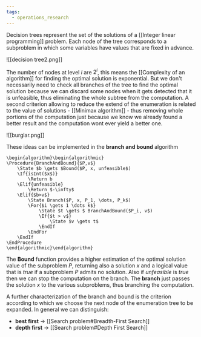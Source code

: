 ```yaml
---
tags:
  - operations_research
---
```

Decision trees represent the set of the solutions of a [[Integer linear programming]] problem. Each node of the tree corresponds to a subproblem in which some variables have values that are fixed in advance.

![[decision tree2.png]]

The number of nodes at level $i$ are $2^{i}$, this means the [[Complexity of an algorithm]] for finding the optimal solution is exponential. But we don't necessarily need to check all branches of the tree to find the optimal solution because we can discard some nodes when it gets detected that it is unfeasible, thus eliminating the whole subtree from the computation. A second criterion allowing to reduce the extend of the enumeration is related to the value of solutions - [[Minimax algorithm]] - thus removing whole portions of the computation just because we know we already found a better result and the computation wont ever yield a better one.

![[burglar.png]]

These ideas can be implemented in the **branch and bound** algorithm
```pseudo
\begin{algorithm}\begin{algorithmic}
\Procedure{BranchAndBound}{$P,v$}
	\State $b \gets $Bound($P, x, unfeasible$)
	\If{isInt($x$)}
		\Return b
	\Elif{unfeasible}
		\Return $-\infty$
	\Elif{$b>v$}
		\State Branch($P, x, P_1, \dots, P_k$)
		\For{$i \gets 1 \dots k$}
			\State $t \gets $ BranchAndBound($P_i, v$)
			\If{$t > v$} 
				\State $v \gets t$
			\EndIf
		\EndFor
	\EndIf
\EndProcedure
\end{algorithmic}\end{algorithm}
```
The **Bound** function provides a higher estimation of the optimal solution value of the subproblem $P$, returning also a solution $x$ and a logical value that is $true$ if a subproblem $P$ admits no solution. Also if $unfeasible$ is $true$ then we can stop the computation on the branch. The **branch** just passes the solution $x$ to the various subproblems, thus branching the computation. 

A further characterization of the branch and bound is the criterion according to which we choose the next node of the enumeration tree to be expanded. In general we can distinguish:
- **best first** -> [[Search problem#Breadth-First Search]]
- **depth first** -> [[Search problem#Depth First Search]]

